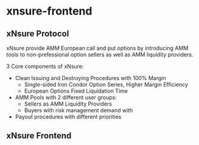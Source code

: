 # xnsure-frontend

## xNsure Protocol

xNsure provide AMM European call and put options by introducing AMM tools to non-prefessional option sellers as well as AMM liquidity providers. 

3 Core components of xNsure:

- Clean Issuing and Destroying Procedures with 100% Margin
  - Single-sided Iron Condor Option Series, Higher Margin Efficiency
  - European Options Fixed Liquidation Time
- AMM Pools with 2 different user groups:
  - Sellers as AMM Liquidity Providers 
  - Buyers with risk management demand with 
- Payout procedures with different priorities

## xNsure Frontend